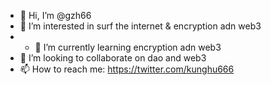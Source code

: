 - 👋 Hi, I’m @gzh66
- 👀 I’m interested in surf the internet & encryption adn web3
- - 🌱 I’m currently learning encryption adn web3
- 💞️ I’m looking to collaborate on dao and  web3
- 📫 How to reach me: https://twitter.com/kunghu666

